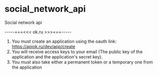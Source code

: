 # social_network_api
Social network api

-----===<<< ok.ru >>>===-----
1. You must create an application using the oauth link: https://apiok.ru/dev/app/create
2. You will receive access keys to your email (The public key of the application and the application's secret key).
3. You must also take either a permanent token or a temporary one from the application
